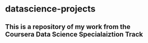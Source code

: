 # datascience-projects
## This is a repository of my work from the Coursera Data Science Specialaiztion Track
